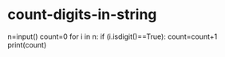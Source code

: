 # count-digits-in-string
n=input()
count=0
for i in n:
    if (i.isdigit()==True):
        count=count+1    
print(count)  
